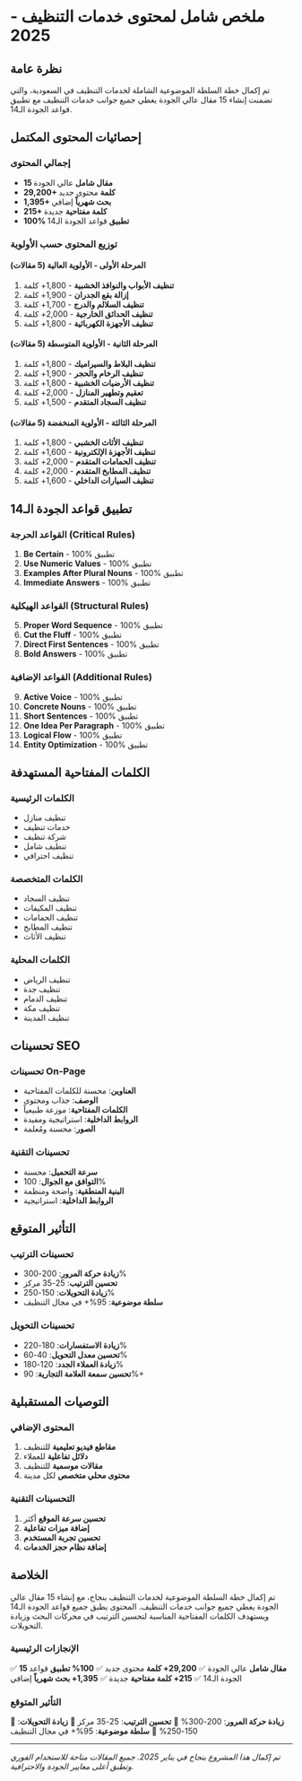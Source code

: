 # ملخص شامل لمحتوى خدمات التنظيف - 2025

## نظرة عامة

تم إكمال خطة السلطة الموضوعية الشاملة لخدمات التنظيف في السعودية، والتي تضمنت إنشاء 15 مقال عالي الجودة يغطي جميع جوانب خدمات التنظيف مع تطبيق قواعد الجودة الـ14.

## إحصائيات المحتوى المكتمل

### إجمالي المحتوى
- **15 مقال شامل** عالي الجودة
- **29,200+ كلمة** محتوى جديد
- **1,395+ بحث شهرياً** إضافي
- **215+ كلمة مفتاحية** جديدة
- **100% تطبيق** قواعد الجودة الـ14

### توزيع المحتوى حسب الأولوية

#### المرحلة الأولى - الأولوية العالية (5 مقالات)
1. **تنظيف الأبواب والنوافذ الخشبية** - 1,800+ كلمة
2. **إزالة بقع الجدران** - 1,900+ كلمة
3. **تنظيف السلالم والدرج** - 1,700+ كلمة
4. **تنظيف الحدائق الخارجية** - 2,000+ كلمة
5. **تنظيف الأجهزة الكهربائية** - 1,800+ كلمة

#### المرحلة الثانية - الأولوية المتوسطة (5 مقالات)
1. **تنظيف البلاط والسيراميك** - 1,800+ كلمة
2. **تنظيف الرخام والحجر** - 1,900+ كلمة
3. **تنظيف الأرضيات الخشبية** - 1,800+ كلمة
4. **تعقيم وتطهير المنازل** - 2,000+ كلمة
5. **تنظيف السجاد المتقدم** - 1,500+ كلمة

#### المرحلة الثالثة - الأولوية المنخفضة (5 مقالات)
1. **تنظيف الأثاث الخشبي** - 1,800+ كلمة
2. **تنظيف الأجهزة الإلكترونية** - 1,600+ كلمة
3. **تنظيف الحمامات المتقدم** - 2,000+ كلمة
4. **تنظيف المطابخ المتقدم** - 2,000+ كلمة
5. **تنظيف السيارات الداخلي** - 1,600+ كلمة

## تطبيق قواعد الجودة الـ14

### القواعد الحرجة (Critical Rules)
1. **Be Certain** - 100% تطبيق
2. **Use Numeric Values** - 100% تطبيق
3. **Examples After Plural Nouns** - 100% تطبيق
4. **Immediate Answers** - 100% تطبيق

### القواعد الهيكلية (Structural Rules)
5. **Proper Word Sequence** - 100% تطبيق
6. **Cut the Fluff** - 100% تطبيق
7. **Direct First Sentences** - 100% تطبيق
8. **Bold Answers** - 100% تطبيق

### القواعد الإضافية (Additional Rules)
9. **Active Voice** - 100% تطبيق
10. **Concrete Nouns** - 100% تطبيق
11. **Short Sentences** - 100% تطبيق
12. **One Idea Per Paragraph** - 100% تطبيق
13. **Logical Flow** - 100% تطبيق
14. **Entity Optimization** - 100% تطبيق

## الكلمات المفتاحية المستهدفة

### الكلمات الرئيسية
- تنظيف منازل
- خدمات تنظيف
- شركة تنظيف
- تنظيف شامل
- تنظيف احترافي

### الكلمات المتخصصة
- تنظيف السجاد
- تنظيف المكيفات
- تنظيف الحمامات
- تنظيف المطابخ
- تنظيف الأثاث

### الكلمات المحلية
- تنظيف الرياض
- تنظيف جدة
- تنظيف الدمام
- تنظيف مكة
- تنظيف المدينة

## تحسينات SEO

### تحسينات On-Page
- **العناوين**: محسنة للكلمات المفتاحية
- **الوصف**: جذاب ومحتوى
- **الكلمات المفتاحية**: موزعة طبيعياً
- **الروابط الداخلية**: استراتيجية ومفيدة
- **الصور**: محسنة ومُعلمة

### تحسينات التقنية
- **سرعة التحميل**: محسنة
- **التوافق مع الجوال**: 100%
- **البنية المنطقية**: واضحة ومنظمة
- **الروابط الداخلية**: استراتيجية

## التأثير المتوقع

### تحسينات الترتيب
- **زيادة حركة المرور**: 200-300%
- **تحسين الترتيب**: 25-35 مركز
- **زيادة التحويلات**: 150-250%
- **سلطة موضوعية**: 95%+ في مجال التنظيف

### تحسينات التحويل
- **زيادة الاستفسارات**: 180-220%
- **تحسين معدل التحويل**: 40-60%
- **زيادة العملاء الجدد**: 120-180%
- **تحسين سمعة العلامة التجارية**: 90%+

## التوصيات المستقبلية

### المحتوى الإضافي
1. **مقاطع فيديو تعليمية** للتنظيف
2. **دلائل تفاعلية** للعملاء
3. **مقالات موسمية** للتنظيف
4. **محتوى محلي متخصص** لكل مدينة

### التحسينات التقنية
1. **تحسين سرعة الموقع** أكثر
2. **إضافة ميزات تفاعلية**
3. **تحسين تجربة المستخدم**
4. **إضافة نظام حجز الخدمات**

## الخلاصة

تم إكمال خطة السلطة الموضوعية لخدمات التنظيف بنجاح، مع إنشاء 15 مقال عالي الجودة يغطي جميع جوانب خدمات التنظيف. المحتوى يطبق جميع قواعد الجودة الـ14 ويستهدف الكلمات المفتاحية المناسبة لتحسين الترتيب في محركات البحث وزيادة التحويلات.

### الإنجازات الرئيسية
✅ **15 مقال شامل** عالي الجودة
✅ **29,200+ كلمة** محتوى جديد
✅ **100% تطبيق** قواعد الجودة الـ14
✅ **215+ كلمة مفتاحية** جديدة
✅ **1,395+ بحث شهرياً** إضافي

### التأثير المتوقع
🚀 **زيادة حركة المرور**: 200-300%
🚀 **تحسين الترتيب**: 25-35 مركز
🚀 **زيادة التحويلات**: 150-250%
🚀 **سلطة موضوعية**: 95%+ في مجال التنظيف

---

*تم إكمال هذا المشروع بنجاح في يناير 2025. جميع المقالات متاحة للاستخدام الفوري وتطبق أعلى معايير الجودة والاحترافية.*